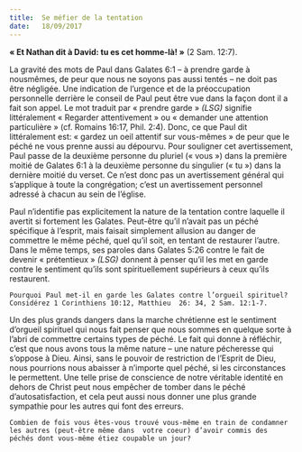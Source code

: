 ```yaml
---
title:  Se méfier de la tentation
date:   18/09/2017
---
```


**« Et Nathan dit à David: tu es cet homme-là! »** (2 Sam. 12:7).

La gravité des mots de Paul dans Galates 6:1 – à prendre garde à nousmêmes, de peur que nous ne soyons pas  aussi tentés – ne doit pas être négligée. Une indication de l’urgence et de la préoccupation personnelle derrière le conseil de Paul peut être vue dans la façon dont il a fait son appel. Le mot traduit par « prendre  garde » *(LSG)* signifie littéralement « Regarder attentivement » ou « demander une attention particulière » (cf.  Romains 16:17, Phil. 2:4). Donc, ce que Paul dit littéralement est: « gardez un oeil attentif sur vous-mêmes » de  peur que le péché ne vous prenne aussi au dépourvu. Pour souligner cet avertissement, Paul passe de la  deuxième personne du pluriel (« vous ») dans la première moitié de Galates 6:1 à la deuxième personne du  singulier (« tu ») dans la dernière moitié du verset. Ce n’est donc pas un avertissement général qui s’applique à  toute la congrégation; c’est un avertissement personnel adressé à chacun au sein de l’église. 

Paul n’identifie pas explicitement la nature de la tentation contre laquelle il avertit si fortement les Galates.  Peut-être qu’il n’avait pas un péché spécifique à l’esprit, mais faisait simplement allusion au danger de  commettre le même péché, quel qu’il soit, en tentant de restaurer l’autre. Dans le même temps, ses paroles  dans Galates 5:26 contre le fait de devenir « prétentieux » *(LSG)* donnent à penser qu’il les met en garde contre  le sentiment qu’ils sont spirituellement supérieurs à ceux qu’ils restaurent. 

`Pourquoi Paul met-il en garde les Galates contre l’orgueil spirituel? Considérez 1 Corinthiens 10:12, Matthieu  26: 34, 2 Sam. 12:1-7.`
 
Un des plus grands dangers dans la marche chrétienne est le sentiment d’orgueil spirituel qui nous fait penser  que nous sommes en quelque sorte à l’abri de commettre certains types de péché. Le fait qui donne à réfléchir,  c’est que nous avons tous la même nature – une nature pécheresse qui s’oppose à Dieu. Ainsi, sans le pouvoir  de restriction de l’Esprit de Dieu, nous pourrions nous abaisser à n’importe quel péché, si les circonstances le  permettent. Une telle prise de conscience de notre véritable identité en dehors de Christ peut nous empêcher  de tomber dans le péché d’autosatisfaction, et cela peut aussi nous donner une plus grande sympathie pour les  autres qui font des erreurs. 

`Combien de fois vous êtes-vous trouvé vous-même en train de condamner les autres (peut-être même dans  votre coeur) d’avoir commis des péchés dont vous-même étiez coupable un jour?` 